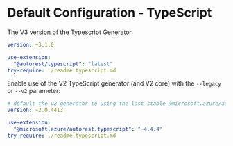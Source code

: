 # Default Configuration - TypeScript

The V3 version of the Typescript Generator.

``` yaml $(typescript) && !$(legacy) && !$(v2) && !isRequested('@microsoft.azure/autorest.typescript')
version: ~3.1.0

use-extension:
  "@autorest/typescript": "latest"
try-require: ./readme.typescript.md
```

Enable use of the V2 TypeScript generator (and V2 core) with the `--legacy` or `--v2` parameter:

``` yaml $(typescript) && ($(legacy) || $(v2) || isRequested('@microsoft.azure/autorest.typescript'))
# default the v2 generator to using the last stable @microsoft.azure/autorest-core
version: ~2.0.4413

use-extension:
  "@microsoft.azure/autorest.typescript": "~4.4.4"
try-require: ./readme.typescript.md
```


